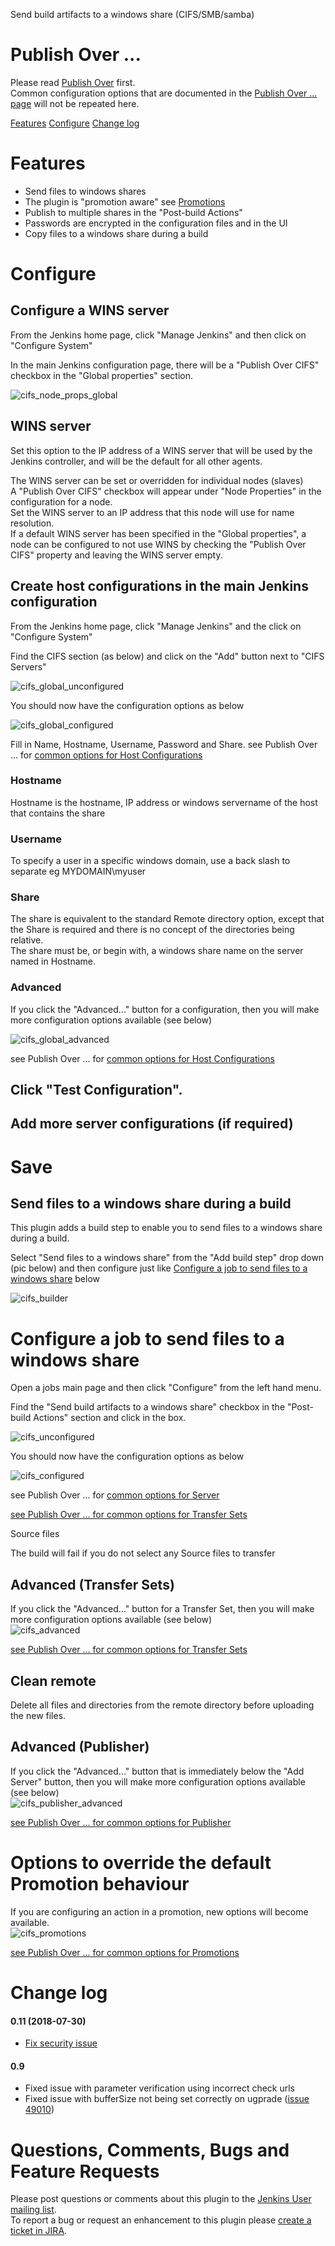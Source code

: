 Send build artifacts to a windows share (CIFS/SMB/samba)

# Publish Over ...

Please read [Publish Over](https://plugins.jenkins.io/publish-over/) first.  
Common configuration options that are documented in the [Publish Over ... page](https://plugins.jenkins.io/publish-over/) will not be repeated here.

[Features](https://plugins.jenkins.io/publish-over/#features)
[Configure](https://plugins.jenkins.io/publish-over/#configuration)
[Change log](https://plugins.jenkins.io/publish-over/#releases)

# Features

-   Send files to windows shares
-   The plugin is "promotion aware" see
    [Promotions](https://plugins.jenkins.io/publish-over/#promotions)
-   Publish to multiple shares in the "Post-build Actions"
-   Passwords are encrypted in the configuration files and in the UI
-   Copy files to a windows share during a build

# Configure

## Configure a WINS server

From the Jenkins home page, click "Manage Jenkins" and then click on
"Configure System"

In the main Jenkins configuration page, there will be a "Publish Over
CIFS" checkbox in the "Global properties" section.

![cifs_node_props_global](docs/images/cifs_node_props_global.png)

## WINS server

Set this option to the IP address of a WINS server that will be used by
the Jenkins controller, and will be the default for all other agents.

The WINS server can be set or overridden for individual nodes (slaves)  
A "Publish Over CIFS" checkbox will appear under "Node Properties" in
the configuration for a node.  
Set the WINS server to an IP address that this node will use for name
resolution.  
If a default WINS server has been specified in the "Global properties",
a node can be configured to not use WINS by checking the "Publish Over
CIFS" property and leaving the WINS server empty.

## Create host configurations in the main Jenkins configuration

From the Jenkins home page, click "Manage Jenkins" and the click on
"Configure System"

Find the CIFS section (as below) and click on the "Add" button next to
"CIFS Servers"

![cifs_global_unconfigured](docs/images/cifs_global_unconfigured.png)

You should now have the configuration options as below

![cifs_global_configured](docs/images/cifs_global_configured.png)

Fill in Name, Hostname, Username, Password and Share. see Publish Over ... for [common options for Host
Configurations](https://plugins.jenkins.io/publish-over/#host)

### Hostname

Hostname is the hostname, IP address or windows servername of the host
that contains the share

### Username

To specify a user in a specific windows domain, use a back slash to
separate eg MYDOMAIN\\myuser

### Share

The share is equivalent to the standard Remote directory option, except
that the Share is required and there is no concept of the directories
being relative.  
The share must be, or begin with, a windows share name on the server
named in Hostname.

### Advanced

If you click the "Advanced..." button for a configuration, then you will
make more configuration options available (see below)

![cifs_global_advanced](docs/images/cifs_global_advanced.png)

see Publish Over ... for [common options for Host Configurations](https://plugins.jenkins.io/publish-over/#host)

## Click "Test Configuration".

## Add more server configurations (if required)

# Save

## Send files to a windows share during a build

This plugin adds a build step to enable you to send files to a windows
share during a build.

Select "Send files to a windows share" from the "Add build step" drop
down (pic below) and then configure just like [Configure a job to send
files to a windows
share](https://plugins.jenkins.io/publish-over/#configjob)
below

![cifs_builder](docs/images/cifs_builder.png)

# Configure a job to send files to a windows share

Open a jobs main page and then click "Configure" from the left hand
menu.

Find the "Send build artifacts to a windows share" checkbox in the
"Post-build Actions" section and click in the box.

![cifs_unconfigured](docs/images/cifs_unconfigured.png)

You should now have the configuration options as below

![cifs_configured](docs/images/cifs_configured.png)

see Publish Over ... for [common options for
Server](https://plugins.jenkins.io/publish-over/#server)

[see Publish Over ... for common options for Transfer
Sets](https://plugins.jenkins.io/publish-over/#transfer)

Source files

The build will fail if you do not select any Source files to transfer

## Advanced (Transfer Sets)

If you click the "Advanced..." button for a Transfer Set, then you will
make more configuration options available (see below)  
![cifs_advanced](docs/images/cifs_advanced.png)

[see Publish Over ... for common options for Transfer
Sets](http://localhost:8085/display/JENKINS/Publish+Over#PublishOver-transfer)

## Clean remote

Delete all files and directories from the remote directory before
uploading the new files.

## Advanced (Publisher)

If you click the "Advanced..." button that is immediately below the "Add
Server" button, then you will make more configuration options available
(see below)  
![cifs_publisher_advanced](docs/images/cifs_publisher_advanced.png)

[see Publish Over ... for common options for
Publisher](https://plugins.jenkins.io/publish-over/#publisher)

# Options to override the default Promotion behaviour

If you are configuring an action in a promotion, new options will become
available.  
![cifs_promotions](docs/images/cifs_promotions.png)

[see Publish Over ... for common options for
Promotions](https://plugins.jenkins.io/publish-over/#promotions)

# Change log

#### 0.11 (2018-07-30)

-   [Fix security
    issue](https://jenkins.io/security/advisory/2018-07-30/#SECURITY-975)

#### 0.9

-   Fixed issue with parameter verification using incorrect check urls
-   Fixed issue with bufferSize not being set correctly on ugprade
    ([issue
    49010](https://issues.jenkins.io/browse/JENKINS-49010))  
      

# Questions, Comments, Bugs and Feature Requests

Please post questions or comments about this plugin to the [Jenkins User
mailing list](http://www.jenkins.io/content/mailing-lists).  
To report a bug or request an enhancement to this plugin please [create
a ticket in
JIRA](https://www.jenkins.io/participate/report-issue/redirect/#15850).